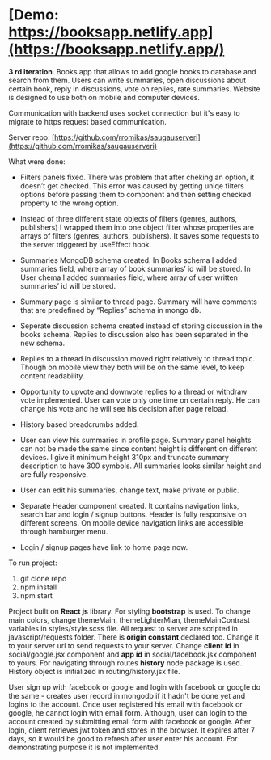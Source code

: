 # [Demo: https://booksapp.netlify.app](https://booksapp.netlify.app/)

**3 rd iteration**. Books app that allows to add google books to database and search from them. Users can write summaries, open discussions about certain book, reply in discussions, vote on replies, rate summaries. Website is designed to use both on mobile and computer devices.

Communication with backend uses socket connection but it's easy to migrate to https request based communication.

Server repo: [https://github.com/rromikas/saugauserveri](https://github.com/rromikas/saugauserveri)

What were done:

- Filters panels fixed. There was problem that after cheking an option, it doesn’t get checked. This error was caused by getting uniqe filters options before passing them to component and then setting checked property to the wrong option.

* Instead of three different state objects of filters (genres, authors, publishers) I wrapped them into one object filter whose properties are arrays of filters (genres, authors, publishers). It saves some requests to the server triggered by useEffect hook.

- Summaries MongoDB schema created. In Books schema I added summaries field, where array of book summaries’ id will be stored. In User chema I added summaries field, where array of user written summaries’ id will be stored.

* Summary page is similar to thread page. Summary will have comments that are predefined by “Replies” schema in mongo db.

- Seperate discussion schema created instead of storing discussion in the books schema. Replies to discussion also has been separated in the new schema.

* Replies to a thread in discussion moved right relatively to thread topic. Though on mobile view they both will be on the same level, to keep content readability.

- Opportunity to upvote and downvote replies to a thread or withdraw vote implemented. User can vote only one time on certain reply. He can change his vote and he will see his decision after page reload.

* History based breadcrumbs added.

- User can view his summaries in profile page. Summary panel heights can not be made the same since content height is different on different devices. I give it minimum height 310px and truncate summary description to have 300 symbols. All summaries looks similar height and are fully responsive.

* User can edit his summaries, change text, make private or public.

- Separate Header component created. It contains navigation links, search bar and login / signup buttons. Header is fully responsive on different screens. On mobile device navigation links are accessible through hamburger menu.

* Login / signup pages have link to home page now.

To run project:

1. git clone repo
2. npm install
3. npm start

Project built on **React js** library. For styling **bootstrap** is used. To change main colors, change themeMain, themeLighterMian, themeMainContrast variables in styles/style.scss file. All request to server are scripted in javascript/requests folder. There is **origin constant** declared too. Change it to your server url to send requests to your server. Change **client id** in social/google.jsx component and **app id** in social/facebook.jsx component to yours. For navigating through routes **history** node package is used. History object is initialized in routing/history.jsx file.

User sign up with facebook or google and login with facebook or google do the same - creates user record in mongodb if it hadn't be done yet and logins to the account. Once user registered his email with facebook or google, he cannot login with email form. Although, user can login to the account created by submitting email form with facebook or google. After login, client retrieves jwt token and stores in the browser. It expires after 7 days, so it would be good to refresh after user enter his account. For demonstrating purpose it is not implemented.

